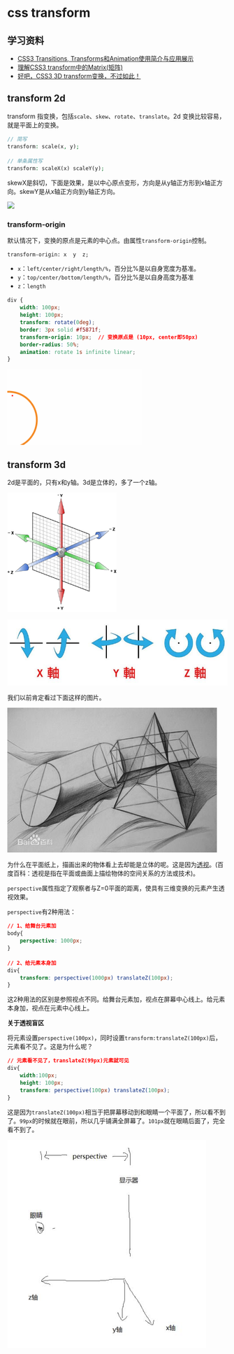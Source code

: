 # css transform

## 学习资料

- [CSS3 Transitions, Transforms和Animation使用简介与应用展示](https://www.zhangxinxu.com/wordpress/2010/11/css3-transitions-transforms-animation-introduction/#three)
- [理解CSS3 transform中的Matrix(矩阵)](https://www.zhangxinxu.com/wordpress/2012/06/css3-transform-matrix-%E7%9F%A9%E9%98%B5/)
- [好吧，CSS3 3D transform变换，不过如此！](https://www.zhangxinxu.com/wordpress/2012/09/css3-3d-transform-perspective-animate-transition/)

## transform 2d

transform 指变换，包括`scale`、`skew`、`rotate`、`translate`。2d 变换比较容易，就是平面上的变换。

```php
// 简写
transform: scale(x, y);

// 单条属性写
transform: scaleX(x) scaleY(y);
```

skewX是斜切，下面是效果，是以中心原点变形，方向是从y轴正方形到x轴正方向。skewY是从x轴正方向到y轴正方向。

![](./imgs/skewX.png)


### transform-origin

默认情况下，变换的原点是元素的中心点。由属性`transform-origin`控制。

```
transform-origin: x  y  z;
```

- `x`：`left/center/right/length/%`，百分比%是以自身宽度为基准。
- `y`：`top/center/bottom/length/%`，百分比%是以自身高度为基准
- `z`：`length`

```css
div {
    width: 100px;
    height: 100px;
    transform: rotate(0deg);
    border: 3px solid #f5871f;
    transform-origin: 10px;  // 变换原点是 (10px, center即50px)
    border-radius: 50%;
    animation: rotate 1s infinite linear;
}
```

![](./imgs/tranform-origin.gif)


## transform 3d

2d是平面的，只有x和y轴。3d是立体的，多了一个z轴。

<img src="./imgs/3d_axes.png" style="width: 250px" />

![](./imgs/xyz.jpg)

我们以前肯定看过下面这样的图片。

![](./imgs/toushi.jpg)

为什么在平面纸上，描画出来的物体看上去却能是立体的呢。这是因为[透视](https://baike.baidu.com/item/%E9%80%8F%E8%A7%86/10927654?fr=aladdin)。(百度百科：透视是指在平面或曲面上描绘物体的空间关系的方法或技术)。

`perspective`属性指定了观察者与Z=0平面的距离，使具有三维变换的元素产生透视效果。

`perspective`有2种用法：

```css
// 1、给舞台元素加
body{
    perspective: 1000px;
}

// 2、给元素本身加
div{
    transform: perspective(1000px) translateZ(100px);
}
```

这2种用法的区别是参照视点不同。给舞台元素加，视点在屏幕中心线上。给元素本身加，视点在元素中心线上。

**关于透视盲区**

将元素设置`perspective(100px)`，同时设置`transform:translateZ(100px)`后，元素看不见了。这是为什么呢？

```css
// 元素看不见了，translateZ(99px)元素就可见
div{
    width:100px;
    height: 100px;
    transform: perspective(100px) translateZ(100px);
}
```

这是因为`translateZ(100px)`相当于把屏幕移动到和眼睛一个平面了，所以看不到了。`99px`的时候就在眼前，所以几乎铺满全屏幕了。`101px`就在眼睛后面了，完全看不到了。

![](./imgs/perspective.jpg)













